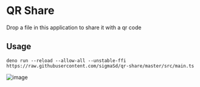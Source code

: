 # QR Share

Drop a file in this application to share it with a qr code

## Usage

```
deno run --reload --allow-all --unstable-ffi https://raw.githubusercontent.com/sigmaSd/qr-share/master/src/main.ts
```

![image](https://github.com/sigmaSd/qr-share/assets/22427111/e8348bcf-1ef9-431f-8cff-145278acb68c)
